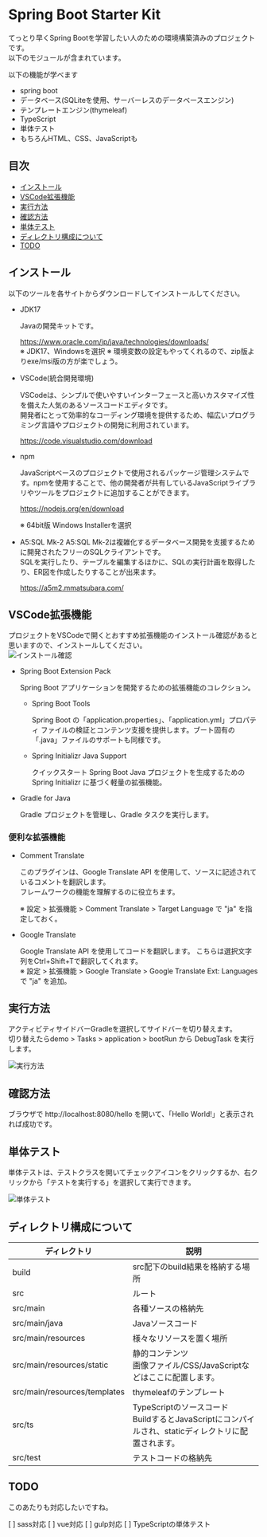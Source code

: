 # Spring Boot Starter Kit
てっとり早くSpring Bootを学習したい人のための環境構築済みのプロジェクトです。  
以下のモジュールが含まれています。

以下の機能が学べます
- spring boot 
- データベース(SQLiteを使用、サーバーレスのデータベースエンジン)
- テンプレートエンジン(thymeleaf)
- TypeScript
- 単体テスト
- もちろんHTML、CSS、JavaScriptも

## 目次

- [インストール](#install)
- [VSCode拡張機能](#vscode)
- [実行方法](#howtorun)
- [確認方法](#confirm)
- [単体テスト](#test)
- [ディレクトリ構成について](#dir)
- [TODO](#todo)


## インストール <a name="install"></a>
以下のツールを各サイトからダウンロードしてインストールしてください。

- JDK17

    Javaの開発キットです。

    https://www.oracle.com/jp/java/technologies/downloads/  
    ※ JDK17、Windowsを選択
    ※ 環境変数の設定もやってくれるので、zip版よりexe/msi版の方が楽でしょう。

- VSCode(統合開発環境)

    VSCodeは、シンプルで使いやすいインターフェースと高いカスタマイズ性を備えた人気のあるソースコードエディタです。  
    開発者にとって効率的なコーディング環境を提供するため、幅広いプログラミング言語やプロジェクトの開発に利用されています。

    https://code.visualstudio.com/download

- npm

    JavaScriptベースのプロジェクトで使用されるパッケージ管理システムです。npmを使用することで、他の開発者が共有しているJavaScriptライブラリやツールをプロジェクトに追加することができます。

    https://nodejs.org/en/download

    ※ 64bit版 Windows Installerを選択

- A5:SQL Mk-2
    A5:SQL Mk-2は複雑化するデータベース開発を支援するために開発されたフリーのSQLクライアントです。  
    SQLを実行したり、テーブルを編集するほかに、SQLの実行計画を取得したり、ER図を作成したりすることが出来ます。

    https://a5m2.mmatsubara.com/

## VSCode拡張機能 <a name="vscode"></a>

プロジェクトをVSCodeで開くとおすすめ拡張機能のインストール確認があると思いますので、インストールしてください。  
![インストール確認](images/extensions_install.png)

- Spring Boot Extension Pack

    Spring Boot アプリケーションを開発するための拡張機能のコレクション。

    - Spring Boot Tools

        Spring Boot の「application.properties」、「application.yml」プロパティ ファイルの検証とコンテンツ支援を提供します。ブート固有の「.java」ファイルのサポートも同様です。

    - Spring Initializr Java Support

        クイックスタート Spring Boot Java プロジェクトを生成するための Spring Initializr に基づく軽量の拡張機能。

- Gradle for Java

    Gradle プロジェクトを管理し、Gradle タスクを実行します。

### 便利な拡張機能
- Comment Translate

    このプラグインは、Google Translate API を使用して、ソースに記述されているコメントを翻訳します。  
    フレームワークの機能を理解するのに役立ちます。

    ※ 設定 > 拡張機能 > Comment Translate > Target Language で "ja" を指定しておく。

- Google Translate

    Google Translate API を使用してコードを翻訳します。
    こちらは選択文字列をCtrl+Shift+Tで翻訳してくれます。  
    ※ 設定 > 拡張機能 > Google Translate > Google Translate Ext: Languages で "ja" を追加。

## 実行方法  <a name="howtorun"></a>

アクティビティサイドバーGradleを選択してサイドバーを切り替えます。  
切り替えたらdemo > Tasks > application > bootRun から DebugTask を実行します。

![実行方法](images/springboot_debug.png)

## 確認方法  <a name="confirm"></a>

ブラウザで http://localhost:8080/hello を開いて、「Hello World!」と表示されれば成功です。

## 単体テスト <a name="test"></a>

単体テストは、テストクラスを開いてチェックアイコンをクリックするか、右クリックから「テストを実行する」を選択して実行できます。

![単体テスト](images/springboot_test.png)

## ディレクトリ構成について <a name="dir"></a>

| ディレクトリ             | 説明                             |
|--------------------------|----------------------------------|
| build                    | src配下のbuild結果を格納する場所 |
| src                      | ルート                           |
| src/main                 | 各種ソースの格納先               |
| src/main/java            | Javaソースコード                 |
| src/main/resources       | 様々なリソースを置く場所         |
| src/main/resources/static| 静的コンテンツ<br/> 画像ファイル/CSS/JavaScriptなどはここに配置します。  |
| src/main/resources/templates| thymeleafのテンプレート       |
| src/ts                   | TypeScriptのソースコード<br/>BuildするとJavaScriptにコンパイルされ、staticディレクトリに配置されます。 |
| src/test                 | テストコードの格納先             |

## TODO <a name="todo"></a>

このあたりも対応したいですね。

[ ] sass対応
[ ] vue対応
[ ] gulp対応
[ ] TypeScriptの単体テスト
